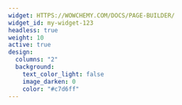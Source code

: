 ```yaml
---
widget: HTTPS://WOWCHEMY.COM/DOCS/PAGE-BUILDER/
widget_id: my-widget-123
headless: true
weight: 10
active: true
design:
  columns: "2"
  background:
    text_color_light: false
    image_darken: 0
    color: "#c7d6ff"
---
```

